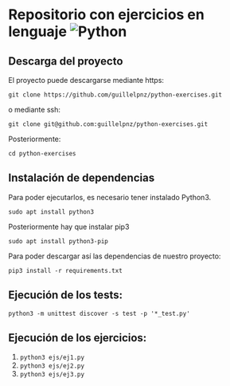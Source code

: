 # Repositorio con ejercicios en lenguaje ![Python](https://img.shields.io/badge/-Python-black?style=flat-square&logo=Python)

## Descarga del proyecto

El proyecto puede descargarse mediante https:

`git clone https://github.com/guillelpnz/python-exercises.git`

o mediante ssh:

`git clone git@github.com:guillelpnz/python-exercises.git`

Posteriormente:

`cd python-exercises`

## Instalación de dependencias

Para poder ejecutarlos, es necesario tener instalado Python3.

`sudo apt install python3`

Posteriormente hay que instalar pip3

`sudo apt install python3-pip`

Para poder descargar así las dependencias de nuestro proyecto:

`pip3 install -r requirements.txt`

## Ejecución de los tests:

`python3 -m unittest discover -s test -p '*_test.py'`

## Ejecución de los ejercicios:

1. `python3 ejs/ej1.py`
2. `python3 ejs/ej2.py`
3. `python3 ejs/ej3.py`
